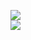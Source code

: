 [![](https://img.shields.io/badge/Made%20With-Github%20Spray-lightgrey.svg?style=for-the-badge&logo=github)](https://github.com/Annihil/github-spray#21597)  
[![](https://i.imgur.com/2DrTn0Z.gif)](https://github.com/Annihil/github-spray)
